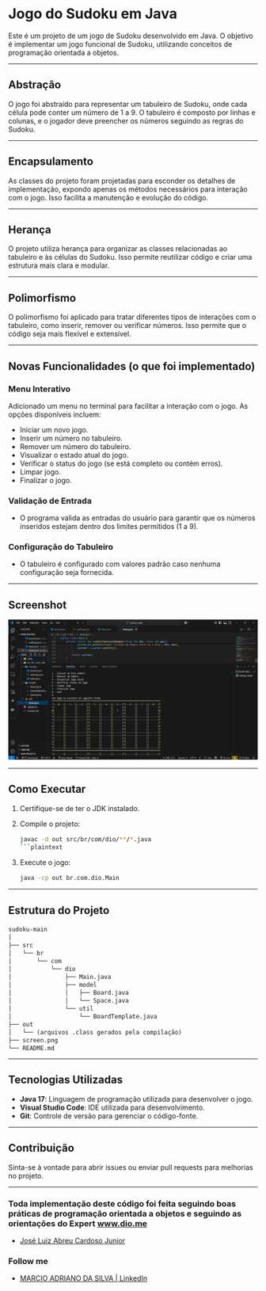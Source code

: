 # Jogo do Sudoku em Java

Este é um projeto de um jogo de Sudoku desenvolvido em Java. O objetivo é implementar um jogo funcional de Sudoku, utilizando conceitos de programação orientada a objetos.

---

## Abstração

O jogo foi abstraído para representar um tabuleiro de Sudoku, onde cada célula pode conter um número de 1 a 9. O tabuleiro é composto por linhas e colunas, e o jogador deve preencher os números seguindo as regras do Sudoku.

---

## Encapsulamento

As classes do projeto foram projetadas para esconder os detalhes de implementação, expondo apenas os métodos necessários para interação com o jogo. Isso facilita a manutenção e evolução do código.

---

## Herança

O projeto utiliza herança para organizar as classes relacionadas ao tabuleiro e às células do Sudoku. Isso permite reutilizar código e criar uma estrutura mais clara e modular.

---

## Polimorfismo

O polimorfismo foi aplicado para tratar diferentes tipos de interações com o tabuleiro, como inserir, remover ou verificar números. Isso permite que o código seja mais flexível e extensível.

---

## Novas Funcionalidades (o que foi implementado)

### Menu Interativo

Adicionado um menu no terminal para facilitar a interação com o jogo. As opções disponíveis incluem:

- Iniciar um novo jogo.
- Inserir um número no tabuleiro.
- Remover um número do tabuleiro.
- Visualizar o estado atual do jogo.
- Verificar o status do jogo (se está completo ou contém erros).
- Limpar jogo.
- Finalizar o jogo.

### Validação de Entrada

- O programa valida as entradas do usuário para garantir que os números inseridos estejam dentro dos limites permitidos (1 a 9).

### Configuração do Tabuleiro

- O tabuleiro é configurado com valores padrão caso nenhuma configuração seja fornecida.

---

## Screenshot

![Screenshot do Jogo](screen.png)

---

## Como Executar

1. Certifique-se de ter o JDK instalado.
2. Compile o projeto:

   ```bash
   javac -d out src/br/com/dio/**/*.java
   ```plaintext

3. Execute o jogo:

   ```bash
   java -cp out br.com.dio.Main
   ```

---

## Estrutura do Projeto

```
sudoku-main
│
├── src
│   └── br
│       └── com
│           └── dio
│               ├── Main.java
│               ├── model
│               │   ├── Board.java
│               │   └── Space.java
│               └── util
│                   └── BoardTemplate.java
├── out
│   └── (arquivos .class gerados pela compilação)
├── screen.png
└── README.md
```

---

## Tecnologias Utilizadas

- **Java 17**: Linguagem de programação utilizada para desenvolver o jogo.
- **Visual Studio Code**: IDE utilizada para desenvolvimento.
- **Git**: Controle de versão para gerenciar o código-fonte.

---

## Contribuição

Sinta-se à vontade para abrir issues ou enviar pull requests para melhorias no projeto.

---


### Toda implementação deste código foi feita seguindo boas práticas de programação orientada a objetos e seguindo as orientações do Expert www.dio.me

- [José Luiz Abreu Cardoso Junior](https://www.linkedin.com/in/jos%C3%A9-luiz-abreu-cardoso-junior-18483872/)

### Follow me

- [MARCIO ADRIANO DA SILVA | LinkedIn](https://www.linkedin.com/in/mads1974/)
